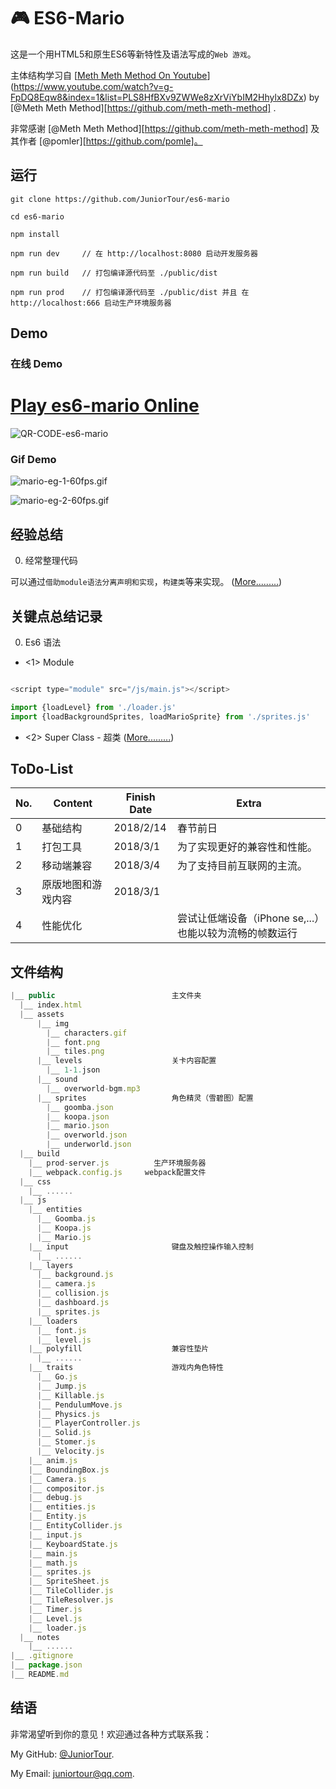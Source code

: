 # 🎮 ES6-Mario

这是一个用HTML5和原生ES6等新特性及语法写成的`Web 游戏`。

主体结构学习自 [[Meth Meth Method On Youtube](https://www.youtube.com/channel/UC8A0M0eDttdB11MHxX58vXQ)](https://www.youtube.com/watch?v=g-FpDQ8Eqw8&index=1&list=PLS8HfBXv9ZWWe8zXrViYbIM2Hhylx8DZx) by [@Meth Meth Method][https://github.com/meth-meth-method] .

非常感谢 [@Meth Meth Method][https://github.com/meth-meth-method] 及其作者  [@pomler][https://github.com/pomle]。



## 运行

```
git clone https://github.com/JuniorTour/es6-mario

cd es6-mario

npm install

npm run dev     // 在 http://localhost:8080 启动开发服务器

npm run build   // 打包编译源代码至 ./public/dist

npm run prod    // 打包编译源代码至 ./public/dist 并且 在 http://localhost:666 启动生产环境服务器

```



## Demo

### 在线 Demo

# [Play es6-mario Online]()

![QR-CODE-es6-mario]()


### Gif Demo

![mario-eg-1-60fps.gif](./public/notes/mario-eg-1-60fps.gif)

![mario-eg-2-60fps.gif](./public/notes/mario-eg-2-60fps.gif)



## 经验总结

0. 经常整理代码

可以通过`借助module语法分离声明和实现`，`构建类`等来实现。
([More.........](https://github.com/JuniorTour/es6-mario/blob/master/public/notes/notes.md))



## 关键点总结记录

0. Es6 语法

- <1> Module

``` javascript

<script type="module" src="/js/main.js"></script>

import {loadLevel} from './loader.js'
import {loadBackgroundSprites, loadMarioSprite} from './sprites.js'

```

- <2> Super Class - 超类
  ([More.........](https://github.com/JuniorTour/es6-mario/blob/master/public/notes/notes.md))





## ToDo-List

| No.  | Content                                    | Finish Date | Extra                                                                                                          |
| ---- | -------------------------- | ----------- | ----------------------------------------                                        |
| 0    | 基础结构                                     | 2018/2/14   | 春节前日                                                                                                  |
| 1    | 打包工具                                     | 2018/3/1      | 为了实现更好的兼容性和性能。                                                           |
| 2    | 移动端兼容                                | 2018/3/4      | 为了支持目前互联网的主流。                                                               |
| 3    | 原版地图和游戏内容                  | 2018/3/1      |                                                                                                                |
| 4    | 性能优化                                    |                         | 尝试让低端设备（iPhone se,...）也能以较为流畅的帧数运行               |



## 文件结构

```javascript
|__ public                          主文件夹
  |__ index.html
  |__ assets
      |__ img
        |__ characters.gif
        |__ font.png
        |__ tiles.png
      |__ levels                    关卡内容配置
        |__ 1-1.json
      |__ sound
        |__ overworld-bgm.mp3
      |__ sprites                   角色精灵（雪碧图）配置
        |__ goomba.json
        |__ koopa.json
        |__ mario.json
        |__ overworld.json
        |__ underworld.json
  |__ build
    |__ prod-server.js          生产环境服务器
    |__ webpack.config.js     webpack配置文件
  |__ css
    |__ ......
  |__ js
    |__ entities
      |__ Goomba.js
      |__ Koopa.js
      |__ Mario.js
    |__ input                       键盘及触控操作输入控制
      |__ ......
    |__ layers
      |__ background.js
      |__ camera.js
      |__ collision.js
      |__ dashboard.js
      |__ sprites.js
    |__ loaders
      |__ font.js
      |__ level.js
    |__ polyfill                    兼容性垫片
      |__ ......
    |__ traits                      游戏内角色特性
      |__ Go.js
      |__ Jump.js
      |__ Killable.js
      |__ PendulumMove.js
      |__ Physics.js
      |__ PlayerController.js
      |__ Solid.js
      |__ Stomer.js
      |__ Velocity.js
    |__ anim.js
    |__ BoundingBox.js
    |__ Camera.js
    |__ compositor.js
    |__ debug.js
    |__ entities.js
    |__ Entity.js
    |__ EntityCollider.js
    |__ input.js
    |__ KeyboardState.js
    |__ main.js
    |__ math.js
    |__ sprites.js
    |__ SpriteSheet.js
    |__ TileCollider.js
    |__ TileResolver.js
    |__ Timer.js
    |__ Level.js
    |__ loader.js
  |__ notes
    |__ ......
|__ .gitignore
|__ package.json
|__ README.md

```


## 结语

非常渴望听到你的意见！欢迎通过各种方式联系我：

My GitHub: [@JuniorTour](https://github.com/JuniorTour).

My Email: [juniortour@qq.com](mailto:juniortour@qq.com).